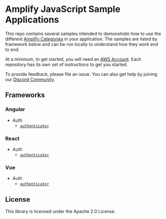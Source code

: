 # Amplify JavaScript Sample Applications

This repo contains several samples intended to demonstrate how to use the different [Amplify Categories](https://docs.amplify.aws/) in your application. The samples are listed by framework below and can be run locally to understand how they work end to end.

At a minimum, to get started, you will need an [AWS Account](https://portal.aws.amazon.com/billing/signup#/start). Each repository has its own set of instructions to get you started.

To provide feedback, please file an issue. You can also get help by joining our [Discord Community](https://discord.gg/amplify).

## Frameworks

### Angular

- Auth
  - [`authenticator`](./samples/angular/auth/authenticator)

### React

- Auth
  - [`authenticator`](./samples/react/auth/authenticator)

### Vue

- Auth
  - [`authenticator`](./samples/vue/auth/authenticator)

## License

This library is licensed under the Apache 2.0 License.
